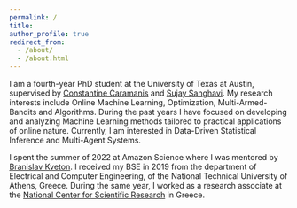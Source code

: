 ```yaml
---
permalink: /
title:
author_profile: true
redirect_from: 
  - /about/
  - /about.html
---
```


I am a fourth-year PhD student at the University of Texas at Austin, supervised by [Constantine Caramanis](https://www.ece.utexas.edu/people/faculty/constantine-caramanis) and [Sujay Sanghavi](https://www.ece.utexas.edu/people/faculty/sujay-sanghavi). My research interests include Online Machine Learning, Optimization, Multi-Armed-Bandits and Algorithms. During the past years I have focused on developing and analyzing Machine Learning methods tailored to practical applications of online nature. Currently, I am interested in Data-Driven Statistical Inference and Multi-Agent Systems.

I spent the summer of 2022 at Amazon Science where I was mentored by [Branislav Kveton](https://bkveton.com/).
I received my BSE in 2019 from the department of Electrical and Computer Engineering, of the National Technical University of Athens, Greece. During the same year, I worked as a research associate at the [National Center for Scientific Research](https://www.demokritos.gr/) in Greece.
